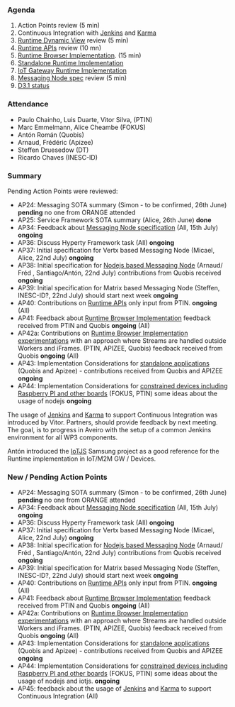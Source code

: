 ### Agenda

1. Action Points review (5 min)
1. Continuous Integration with [Jenkins](http://jenkins-ci.org/) and [Karma](http://karma-runner.github.io/0.13/index.html)
1. [Runtime Dynamic View](../specs/runtime/readme.md) review (5 min)
1. [Runtime APIs](../specs/runtime/runtime-apis.md) review (10 mn)
1. [Runtime Browser Implementation](../specs/runtime/implementation/browser-runtime.md). (15 min)
1. [Standalone Runtime Implementation](../specs/runtime/implementation/standalon-runtime.md)
1. [IoT Gateway Runtime Implementation](../specs/runtime/implementation/gw-runtime.md)
1. [Messaging Node spec](../specs/msg-node/readme.md) review (5 min)
1. [D3.1 status](../deliverables/D3.1-Hyperty-Runtime-and-Hyperty-Messaging-Node-Specification.md)

### Attendance

* Paulo Chainho, Luis Duarte, Vitor Silva,  (PTIN)
* Marc Emmelmann, Alice Cheambe (FOKUS)
* Antón Román (Quobis)
* Arnaud, Frédéric (Apizee)
* Steffen Druesedow (DT)
* Ricardo Chaves (INESC-ID)

### Summary

Pending Action Points were reviewed:

* AP24: Messaging SOTA summary (Simon - to be confirmed, 26th June) **pending** no one from ORANGE attended
* AP25: Service Framework SOTA summary (Alice, 26th June) **done** 
* AP34: Feedback about [Messaging Node specification](../specs/msg-node/readme.md) (All, 15th July) **ongoing**
* AP36: Discuss Hyperty Framework task (All)  **ongoing**
* AP37: Initial specification for Vertx based Messaging Node (Micael, Alice, 22nd July)  **ongoing**
* AP38: Initial specification for [Nodejs based Messaging Node](../specs/msg-node/nodejs_specs.md) (Arnaud/ Fréd , Santiago/Antón, 22nd July) contributions from Quobis received **ongoing**
* AP39: Initial specification for Matrix based Messaging Node (Steffen, INESC-ID?, 22nd July) should start next week **ongoing**
* AP40: Contributions on [Runtime APIs](../specs/runtime/runtime-apis.md) only input from PTIN. **ongoing** (All)
* AP41: Feedback about [Runtime Browser Implementation](../specs/runtime/browser-runtime.md) feedback received from PTIN and Quobis **ongoing** (All)
* AP42a: Contributions on [Runtime Browser Implementation experimentations](../../tests/browser-runtime/readme.md) with an approach where Streams are handled outside Workers and iFrames. (PTIN, APIZEE, Quobis) feedback received from Quobis **ongoing** (All)
* AP43: Implementation Considerations for [standalone applications](../specs/runtime/implementation/standalone-runtime.md) (Quobis and Apizee) - contributions received from Quobis and APIZEE **ongoing**
* AP44: Implementation Considerations for [constrained devices including Raspberry PI and other boards](../specs/runtime/implementation/gw-runtime.md) (FOKUS, PTIN) some ideas about the usage of nodejs **ongoing**

The usage of [Jenkins](http://jenkins-ci.org/) and [Karma](http://karma-runner.github.io/0.13/index.html) to support Continuous Integration was introduced by Vitor. Partners, should provide feedback by next meeting. The goal, is to progress in Aveiro with the setup of a common Jenkins environment for all WP3 components.

Antón introduced the [IoTJS](https://github.com/Samsung/iotjs) Samsung project as a good reference for the Runtime implementation in IoT/M2M GW / Devices.

### New / Pending Action Points

* AP24: Messaging SOTA summary (Simon - to be confirmed, 26th June) **pending** no one from ORANGE attended
* AP34: Feedback about [Messaging Node specification](../specs/msg-node/readme.md) (All, 15th July) **ongoing**
* AP36: Discuss Hyperty Framework task (All)  **ongoing**
* AP37: Initial specification for Vertx based Messaging Node (Micael, Alice, 22nd July)  **ongoing**
* AP38: Initial specification for [Nodejs based Messaging Node](../specs/msg-node/nodejs_specs.md) (Arnaud/ Fréd , Santiago/Antón, 22nd July) contributions from Quobis received **ongoing**
* AP39: Initial specification for Matrix based Messaging Node (Steffen, INESC-ID?, 22nd July) should start next week **ongoing**
* AP40: Contributions on [Runtime APIs](../specs/runtime/runtime-apis.md) only input from PTIN. **ongoing** (All)
* AP41: Feedback about [Runtime Browser Implementation](../specs/runtime/browser-runtime.md) feedback received from PTIN and Quobis **ongoing** (All)
* AP42a: Contributions on [Runtime Browser Implementation experimentations](../../tests/browser-runtime/readme.md) with an approach where Streams are handled outside Workers and iFrames. (PTIN, APIZEE, Quobis) feedback received from Quobis **ongoing** (All)
* AP43: Implementation Considerations for [standalone applications](../specs/runtime/implementation/standalone-runtime.md) (Quobis and Apizee) - contributions received from Quobis and APIZEE **ongoing**
* AP44: Implementation Considerations for [constrained devices including Raspberry PI and other boards](../specs/runtime/implementation/gw-runtime.md) (FOKUS, PTIN) some ideas about the usage of nodejs and iotjs.  **ongoing**
* AP45: feedback about the usage of [Jenkins](http://jenkins-ci.org/) and [Karma](http://karma-runner.github.io/0.13/index.html) to support Continuous Integration (All)
